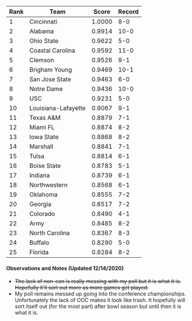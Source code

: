 Rank| Team | Score | Record
---|---|---|---
1 | Cincinnati | 1.0000 | 8-0
2 | Alabama | 0.9914 | 10-0
3 | Ohio State | 0.9622 | 5-0
4 | Coastal Carolina | 0.9592 | 11-0
5 | Clemson | 0.9526 | 9-1
6 | Brigham Young | 0.9469 | 10-1
7 | San Jose State | 0.9463 | 6-0
8 | Notre Dame | 0.9436 | 10-0
9 | USC | 0.9231 | 5-0
10 | Louisiana-Lafayette | 0.9067 | 9-1
11 | Texas A&M | 0.8879 | 7-1
12 | Miami FL | 0.8874 | 8-2
13 | Iowa State | 0.8868 | 8-2
14 | Marshall | 0.8841 | 7-1
15 | Tulsa | 0.8814 | 6-1
16 | Boise State | 0.8783 | 5-1
17 | Indiana | 0.8739 | 6-1
18 | Northwestern | 0.8568 | 6-1
19 | Oklahoma | 0.8555 | 7-2
20 | Georgia | 0.8517 | 7-2
21 | Colorado | 0.8490 | 4-1
22 | Army | 0.8485 | 8-2
23 | North Carolina | 0.8367 | 8-3
24 | Buffalo | 0.8290 | 5-0
25 | Florida | 0.8284 | 8-2

#### Observations and Notes (Updated 12/14/2020)

* ~~The lack of non-con is really messing with my poll but it is what it is.  Hopefully it'll sort out more as more games get played.~~
* My poll remains messed up going into the conference championships.  Unfortunately the lack of OOC makes it look like trash.  It hopefully will sort itself out (for the most part) after bowl season but until then it is what it is.
